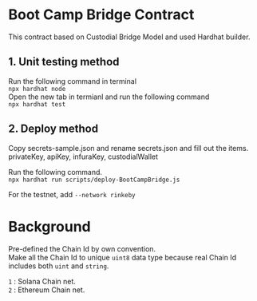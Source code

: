 # Boot Camp Bridge Contract

This contract based on Custodial Bridge Model and used Hardhat builder.

## 1. Unit testing method

Run the following command in terminal <br/>
`npx hardhat node` <br/>
Open the new tab in termianl and run the following command <br/>
`npx hardhat test` <br/>

## 2. Deploy method

Copy secrets-sample.json and rename secrets.json and fill out the items.<br/>
privateKey, apiKey, infuraKey, custodialWallet<br/>

Run the following command. <br/>
`npx hardhat run scripts/deploy-BootCampBridge.js`

For the testnet, add `--network rinkeby`

# Background

Pre-defined the Chain Id by own convention.<br/>
Make all the Chain Id to unique `uint8` data type because real Chain Id includes both `uint` and `string`.<br/>

`1` : Solana Chain net.<br/>
`2` : Ethereum Chain net.<br/>

